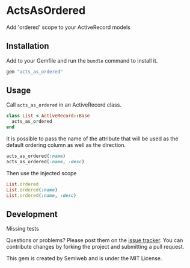 # ActsAsOrdered

Add 'ordered' scope to your ActiveRecord models

## Installation

Add to your Gemfile and run the `bundle` command to install it.

 ```ruby
 gem "acts_as_ordered"
 ```



## Usage

Call `acts_as_ordered` in an ActiveRecord class.

 ```ruby
 class List < ActiveRecord::Base
   acts_as_ordered
 end
 ```

It is possible to pass the name of the attribute that will be used as the default ordering column as well as the direction.

 ```ruby
 acts_as_ordered(:name)
 acts_as_ordered(:name, :desc)
 ```

Then use the injected scope

 ```ruby
 List.ordered
 List.ordered(:name)
 List.ordered(:name, :desc)
 ```

## Development

Missing tests

Questions or problems? Please post them on the [issue tracker](https://github.com/semiweb/acts_as_ordered/issues). You can contribute changes by forking the project and submitting a pull request.

This gem is created by Semiweb and is under the MIT License.